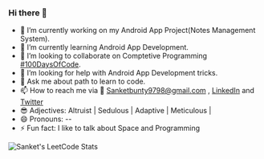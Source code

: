 ### Hi there 👋

- 🔭 I’m currently working on my Android App Project(Notes Management System).
- 🌱 I’m currently learning Android App Development.
- 👯 I’m looking to collaborate on Comptetive Programming [#100DaysOfCode](https://twitter.com/_100DaysOfCode).
- 🤔 I’m looking for help with Android App Development tricks.
- 💬 Ask me about path to learn to code.
- 📫 How to reach me via 📧 Sanketbunty9798@gmail.com , [LinkedIn](https://www.linkedin.com/in/sank-et-data/) and [Twitter](https://twitter.com/Sanketbunty)
- 😎 Adjectives: Altruist | Sedulous | Adaptive | Meticulous | 
- 😄 Pronouns: --
- ⚡ Fun fact: I like to talk about Space and Programming

![Sanket's LeetCode Stats](https://leetcard.jacoblin.cool/creativeIndex?theme=light&font=Noto%20Sans%20Arabic&ext=heatmap&border=0&radius=20)

